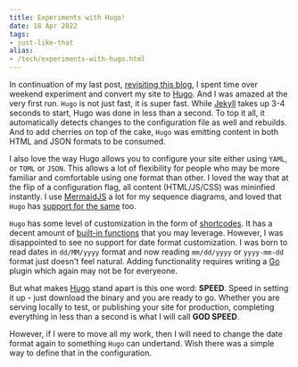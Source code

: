 ```yaml
---
title: Experiments with Hugo!
date: 18 Apr 2022
tags: 
- just-like-that
alias:
- /tech/experiments-with-hugo.html
---
```


In continuation of my last post, [revisiting this blog][22], I spent time over weekend
experiment and convert my site to [Hugo][5]. And I was amazed at the very first
run. `Hugo` is not just fast, it is super fast. While [Jekyll][4] takes
up 3-4 seconds to start, Hugo was done in less than a second. To top it all, it
automatically detects changes to the configuration file as well and rebuilds. And
to add cherries on top of the cake, `Hugo` was emitting content in both HTML and
JSON formats to be consumed. 

I also love the way Hugo allows you to configure your site either using `YAML`, or
`TOML` or `JSON`. This allows a lot of flexibility for people who may be more
familiar and comfortable using one format than other. I loved the way that at the
flip of a configuration flag, all content (HTML/JS/CSS) was mininfied instantly.
I use [MermaidJS][18] a lot for my sequence diagrams, and loved that `Hugo` has
[support for the same][19] too.

`Hugo` has some level of customization in the form of [shortcodes][20]. It has a
decent amount of [built-in functions][21] that you may leverage. However, I was
disappointed to see no support for date format customization. I was born to read
dates in `dd/MM/yyyy` format and now reading `mm/dd/yyyy` or `yyyy-mm-dd` 
format just doesn't feel natural. Adding functionality requires writing a [Go][3]
plugin which again may not be for everyeone.

But what makes [Hugo][5] stand apart is this one word: **SPEED**. Speed in setting
it up - just download the binary and you are ready to go. Whether you are serving
locally to test, or publishing your site for production, completing everything in
less than a second is what I will call **GOD SPEED**.

However, if I were to move all my work, then I will need to change the date format
again to something `Hugo` can undertand. Wish there was a simple way to define that
in the configuration.


[1]: https://reactjs.org
[2]: https://vlang.io
[3]: https://go.dev
[4]: https://jekyllrb.com
[5]: https://gohugo.io
[6]: https://gatsbyjs.org
[7]: https://nextjs.org
[8]: https://github.com
[9]: https://vuejs.org
[10]: https://stedolan.github.io/jq
[11]: https://github.com/rupa/z
[12]: https://httpie.io
[13]: https://esbuild.github.io
[14]: https://parceljs.org
[15]: https://svelte.dev
[16]: https://developer.mozilla.org/en-US/docs/Web/Web_Components
[17]: https://velocity.apache.org
[18]: https://mermaid-js.github.io/mermaid/#/
[19]: https://gohugo.io/content-management/diagrams/#mermaid-diagrams
[20]: https://gohugo.io/templates/shortcode-templates/
[21]: https://gohugo.io/functions/
[22]: https://sangupta.com/tech/revisiting-the-blog.html